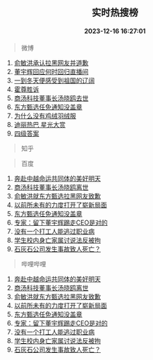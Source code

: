 <div align="center"><h2>实时热搜榜</h2><h4>2023-12-16 16:27:01</h4></div>

> 微博  

1. [俞敏洪承认拉黑网友并道歉](https://s.weibo.com/weibo?q=%23%E4%BF%9E%E6%95%8F%E6%B4%AA%E6%89%BF%E8%AE%A4%E6%8B%89%E9%BB%91%E7%BD%91%E5%8F%8B%E5%B9%B6%E9%81%93%E6%AD%89%23&t=31&band_rank=1&Refer=top)<br />
2. [董宇辉回应何时回归直播间](https://s.weibo.com/weibo?q=%23%E8%91%A3%E5%AE%87%E8%BE%89%E5%9B%9E%E5%BA%94%E4%BD%95%E6%97%B6%E5%9B%9E%E5%BD%92%E7%9B%B4%E6%92%AD%E9%97%B4%23&t=31&band_rank=2&Refer=top)<br />
3. [一到冬天便感受到祖国的辽阔](https://s.weibo.com/weibo?q=%23%E4%B8%80%E5%88%B0%E5%86%AC%E5%A4%A9%E4%BE%BF%E6%84%9F%E5%8F%97%E5%88%B0%E7%A5%96%E5%9B%BD%E7%9A%84%E8%BE%BD%E9%98%94%23&t=31&band_rank=3&Refer=top)<br />
4. [霍尊胜诉](https://s.weibo.com/weibo?q=%23%E9%9C%8D%E5%B0%8A%E8%83%9C%E8%AF%89%23&t=31&band_rank=4&Refer=top)<br />
5. [商汤科技董事长汤晓鸥去世](https://s.weibo.com/weibo?q=%23%E5%95%86%E6%B1%A4%E7%A7%91%E6%8A%80%E8%91%A3%E4%BA%8B%E9%95%BF%E6%B1%A4%E6%99%93%E9%B8%A5%E5%8E%BB%E4%B8%96%23&t=31&band_rank=5&Refer=top)<br />
6. [东方甄选任免通知没盖章](https://s.weibo.com/weibo?q=%23%E4%B8%9C%E6%96%B9%E7%94%84%E9%80%89%E4%BB%BB%E5%85%8D%E9%80%9A%E7%9F%A5%E6%B2%A1%E7%9B%96%E7%AB%A0%23&t=31&band_rank=6&Refer=top)<br />
7. [为什么没有鸡绒羽绒服](https://s.weibo.com/weibo?q=%23%E4%B8%BA%E4%BB%80%E4%B9%88%E6%B2%A1%E6%9C%89%E9%B8%A1%E7%BB%92%E7%BE%BD%E7%BB%92%E6%9C%8D%23&t=31&band_rank=7&Refer=top)<br />
8. [迪丽热巴 星光大赏](https://s.weibo.com/weibo?q=%E8%BF%AA%E4%B8%BD%E7%83%AD%E5%B7%B4%20%E6%98%9F%E5%85%89%E5%A4%A7%E8%B5%8F&t=31&band_rank=8&Refer=top)<br />
9. [四级答案](https://s.weibo.com/weibo?q=%E5%9B%9B%E7%BA%A7%E7%AD%94%E6%A1%88&t=31&band_rank=9&Refer=top)<br />

> 知乎  


> 百度  

1. [奔赴中越命运共同体的美好明天](https://www.baidu.com/s?wd=%E5%A5%94%E8%B5%B4%E4%B8%AD%E8%B6%8A%E5%91%BD%E8%BF%90%E5%85%B1%E5%90%8C%E4%BD%93%E7%9A%84%E7%BE%8E%E5%A5%BD%E6%98%8E%E5%A4%A9&sa=fyb_news&rsv_dl=fyb_news)<br />
2. [商汤科技董事长汤晓鸥离世](https://www.baidu.com/s?wd=%E5%95%86%E6%B1%A4%E7%A7%91%E6%8A%80%E8%91%A3%E4%BA%8B%E9%95%BF%E6%B1%A4%E6%99%93%E9%B8%A5%E7%A6%BB%E4%B8%96&sa=fyb_news&rsv_dl=fyb_news)<br />
3. [俞敏洪就东方甄选拉黑网友致歉](https://www.baidu.com/s?wd=%E4%BF%9E%E6%95%8F%E6%B4%AA%E5%B0%B1%E4%B8%9C%E6%96%B9%E7%94%84%E9%80%89%E6%8B%89%E9%BB%91%E7%BD%91%E5%8F%8B%E8%87%B4%E6%AD%89&sa=fyb_news&rsv_dl=fyb_news)<br />
4. [以前所未有的力度打开了崭新局面](https://www.baidu.com/s?wd=%E4%BB%A5%E5%89%8D%E6%89%80%E6%9C%AA%E6%9C%89%E7%9A%84%E5%8A%9B%E5%BA%A6%E6%89%93%E5%BC%80%E4%BA%86%E5%B4%AD%E6%96%B0%E5%B1%80%E9%9D%A2&sa=fyb_news&rsv_dl=fyb_news)<br />
5. [东方甄选任免通知没盖章](https://www.baidu.com/s?wd=%E4%B8%9C%E6%96%B9%E7%94%84%E9%80%89%E4%BB%BB%E5%85%8D%E9%80%9A%E7%9F%A5%E6%B2%A1%E7%9B%96%E7%AB%A0&sa=fyb_news&rsv_dl=fyb_news)<br />
6. [专家：留下董宇辉踢走CEO是对的](https://www.baidu.com/s?wd=%E4%B8%93%E5%AE%B6%EF%BC%9A%E7%95%99%E4%B8%8B%E8%91%A3%E5%AE%87%E8%BE%89%E8%B8%A2%E8%B5%B0CEO%E6%98%AF%E5%AF%B9%E7%9A%84&sa=fyb_news&rsv_dl=fyb_news)<br />
7. [没有一个打工人能逃过职业病](https://www.baidu.com/s?wd=%E6%B2%A1%E6%9C%89%E4%B8%80%E4%B8%AA%E6%89%93%E5%B7%A5%E4%BA%BA%E8%83%BD%E9%80%83%E8%BF%87%E8%81%8C%E4%B8%9A%E7%97%85&sa=fyb_news&rsv_dl=fyb_news)<br />
8. [学生校内身亡家属讨说法反被拘](https://www.baidu.com/s?wd=%E5%AD%A6%E7%94%9F%E6%A0%A1%E5%86%85%E8%BA%AB%E4%BA%A1%E5%AE%B6%E5%B1%9E%E8%AE%A8%E8%AF%B4%E6%B3%95%E5%8F%8D%E8%A2%AB%E6%8B%98&sa=fyb_news&rsv_dl=fyb_news)<br />
9. [石灰石公司发生事故致人死亡？](https://www.baidu.com/s?wd=%E7%9F%B3%E7%81%B0%E7%9F%B3%E5%85%AC%E5%8F%B8%E5%8F%91%E7%94%9F%E4%BA%8B%E6%95%85%E8%87%B4%E4%BA%BA%E6%AD%BB%E4%BA%A1%EF%BC%9F&sa=fyb_news&rsv_dl=fyb_news)<br />

> 哔哩哔哩  

1. [奔赴中越命运共同体的美好明天](https://www.baidu.com/s?wd=%E5%A5%94%E8%B5%B4%E4%B8%AD%E8%B6%8A%E5%91%BD%E8%BF%90%E5%85%B1%E5%90%8C%E4%BD%93%E7%9A%84%E7%BE%8E%E5%A5%BD%E6%98%8E%E5%A4%A9&sa=fyb_news&rsv_dl=fyb_news)<br />
2. [商汤科技董事长汤晓鸥离世](https://www.baidu.com/s?wd=%E5%95%86%E6%B1%A4%E7%A7%91%E6%8A%80%E8%91%A3%E4%BA%8B%E9%95%BF%E6%B1%A4%E6%99%93%E9%B8%A5%E7%A6%BB%E4%B8%96&sa=fyb_news&rsv_dl=fyb_news)<br />
3. [俞敏洪就东方甄选拉黑网友致歉](https://www.baidu.com/s?wd=%E4%BF%9E%E6%95%8F%E6%B4%AA%E5%B0%B1%E4%B8%9C%E6%96%B9%E7%94%84%E9%80%89%E6%8B%89%E9%BB%91%E7%BD%91%E5%8F%8B%E8%87%B4%E6%AD%89&sa=fyb_news&rsv_dl=fyb_news)<br />
4. [以前所未有的力度打开了崭新局面](https://www.baidu.com/s?wd=%E4%BB%A5%E5%89%8D%E6%89%80%E6%9C%AA%E6%9C%89%E7%9A%84%E5%8A%9B%E5%BA%A6%E6%89%93%E5%BC%80%E4%BA%86%E5%B4%AD%E6%96%B0%E5%B1%80%E9%9D%A2&sa=fyb_news&rsv_dl=fyb_news)<br />
5. [东方甄选任免通知没盖章](https://www.baidu.com/s?wd=%E4%B8%9C%E6%96%B9%E7%94%84%E9%80%89%E4%BB%BB%E5%85%8D%E9%80%9A%E7%9F%A5%E6%B2%A1%E7%9B%96%E7%AB%A0&sa=fyb_news&rsv_dl=fyb_news)<br />
6. [专家：留下董宇辉踢走CEO是对的](https://www.baidu.com/s?wd=%E4%B8%93%E5%AE%B6%EF%BC%9A%E7%95%99%E4%B8%8B%E8%91%A3%E5%AE%87%E8%BE%89%E8%B8%A2%E8%B5%B0CEO%E6%98%AF%E5%AF%B9%E7%9A%84&sa=fyb_news&rsv_dl=fyb_news)<br />
7. [没有一个打工人能逃过职业病](https://www.baidu.com/s?wd=%E6%B2%A1%E6%9C%89%E4%B8%80%E4%B8%AA%E6%89%93%E5%B7%A5%E4%BA%BA%E8%83%BD%E9%80%83%E8%BF%87%E8%81%8C%E4%B8%9A%E7%97%85&sa=fyb_news&rsv_dl=fyb_news)<br />
8. [学生校内身亡家属讨说法反被拘](https://www.baidu.com/s?wd=%E5%AD%A6%E7%94%9F%E6%A0%A1%E5%86%85%E8%BA%AB%E4%BA%A1%E5%AE%B6%E5%B1%9E%E8%AE%A8%E8%AF%B4%E6%B3%95%E5%8F%8D%E8%A2%AB%E6%8B%98&sa=fyb_news&rsv_dl=fyb_news)<br />
9. [石灰石公司发生事故致人死亡？](https://www.baidu.com/s?wd=%E7%9F%B3%E7%81%B0%E7%9F%B3%E5%85%AC%E5%8F%B8%E5%8F%91%E7%94%9F%E4%BA%8B%E6%95%85%E8%87%B4%E4%BA%BA%E6%AD%BB%E4%BA%A1%EF%BC%9F&sa=fyb_news&rsv_dl=fyb_news)<br />
